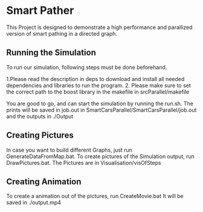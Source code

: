 # Smart Pather

This Project is designed to demonstrate a high performance and parallized version of smart pathing in a directed graph.


## Running the Simulation
To run our simulation, following steps must be done beforehand.

1.Please read the description in deps to download and install all needed dependencies and libraries to run the program.
2. Please make sure to set the correct path to the boost library in the makefile in srcParallel/makefile

You are good to go, and can start the simulation by running the run.sh. The prints will be saved in job.out in SmartCarsParallel/SmartCarsParallel/job.out and the
outputs in ./Output

## Creating Pictures
In case you want to build different Graphs, just run GenerateDataFromMap.bat.
To create pictures of the Simulation output, run DrawPictures.bat. The Pictures are in Visualisation/visOfSteps

## Creating Animation
To create a animation out of the pictures, run CreateMovie.bat 
It will be saved in ./output.mp4